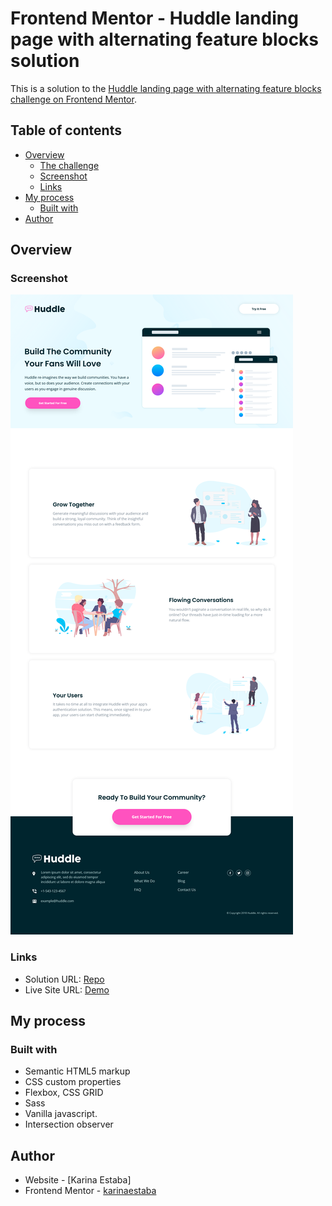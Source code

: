 # Frontend Mentor - Huddle landing page with alternating feature blocks solution

This is a solution to the [Huddle landing page with alternating feature blocks challenge on Frontend Mentor](https://www.frontendmentor.io/challenges/huddle-landing-page-with-alternating-feature-blocks-5ca5f5981e82137ec91a5100).

## Table of contents

- [Overview](#overview)
  - [The challenge](#the-challenge)
  - [Screenshot](#screenshot)
  - [Links](#links)
- [My process](#my-process)
  - [Built with](#built-with)
- [Author](#author)

## Overview

### Screenshot

![Screenshot](./screenshot.png)

### Links

- Solution URL: [Repo](https://github.com/karinaestaba/huddle-comunity-landing-page.git)
- Live Site URL: [Demo](https://karinaestaba.github.io/huddle-comunity-landing-page)

## My process

### Built with

- Semantic HTML5 markup
- CSS custom properties
- Flexbox, CSS GRID
- Sass
- Vanilla javascript.
- Intersection observer

## Author

- Website - [Karina Estaba]
- Frontend Mentor - [karinaestaba](https://www.frontendmentor.io/profile/karinaestaba)
